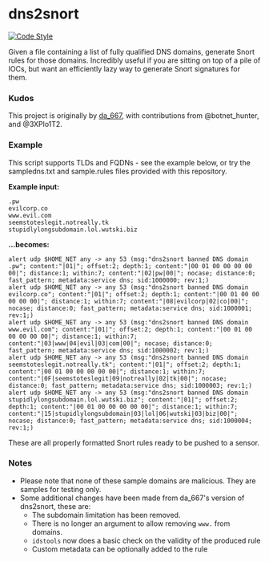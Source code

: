 # dns2snort

[![Code Style](https://img.shields.io/badge/code%20style-black-black)](https://github.com/psf/black)

Given a file containing a list of fully qualified DNS domains, generate Snort rules for those domains. Incredibly useful if you are sitting on top of a pile of IOCs, but want an efficiently lazy way to generate Snort signatures for them.

### Kudos

This project is originally by [da_667](https://github.com/da667), with contributions from @botnet_hunter, and @3XPlo1T2.

### Example

This script supports TLDs and FQDNs - see the example below, or try the sampledns.txt and sample.rules files provided with this repository.

**Example input:**

```
.pw
evilcorp.co
www.evil.com
seemstoteslegit.notreally.tk
stupidlylongsubdomain.lol.wutski.biz
```

**...becomes:**

```
alert udp $HOME_NET any -> any 53 (msg:"dns2snort banned DNS domain .pw"; content:"|01|"; offset:2; depth:1; content:"|00 01 00 00 00 00 00|"; distance:1; within:7; content:"|02|pw|00|"; nocase; distance:0; fast_pattern; metadata:service dns; sid:1000000; rev:1;)
alert udp $HOME_NET any -> any 53 (msg:"dns2snort banned DNS domain evilcorp.co"; content:"|01|"; offset:2; depth:1; content:"|00 01 00 00 00 00 00|"; distance:1; within:7; content:"|08|evilcorp|02|co|00|"; nocase; distance:0; fast_pattern; metadata:service dns; sid:1000001; rev:1;)
alert udp $HOME_NET any -> any 53 (msg:"dns2snort banned DNS domain www.evil.com"; content:"|01|"; offset:2; depth:1; content:"|00 01 00 00 00 00 00|"; distance:1; within:7; content:"|03|www|04|evil|03|com|00|"; nocase; distance:0; fast_pattern; metadata:service dns; sid:1000002; rev:1;)
alert udp $HOME_NET any -> any 53 (msg:"dns2snort banned DNS domain seemstoteslegit.notreally.tk"; content:"|01|"; offset:2; depth:1; content:"|00 01 00 00 00 00 00|"; distance:1; within:7; content:"|0F|seemstoteslegit|09|notreally|02|tk|00|"; nocase; distance:0; fast_pattern; metadata:service dns; sid:1000003; rev:1;)
alert udp $HOME_NET any -> any 53 (msg:"dns2snort banned DNS domain stupidlylongsubdomain.lol.wutski.biz"; content:"|01|"; offset:2; depth:1; content:"|00 01 00 00 00 00 00|"; distance:1; within:7; content:"|15|stupidlylongsubdomain|03|lol|06|wutski|03|biz|00|"; nocase; distance:0; fast_pattern; metadata:service dns; sid:1000004; rev:1;)
```

These are all properly formatted Snort rules ready to be pushed to a sensor.

### Notes

* Please note that none of these sample domains are malicious. They are samples for testing only.
* Some additional changes have been made from da_667's version of dns2snort, these are:
  * The subdomain limitation has been removed.
  * There is no longer an argument to allow removing `www.` from domains.
  * `idstools` now does a basic check on the validity of the produced rule
  * Custom metadata can be optionally added to the rule